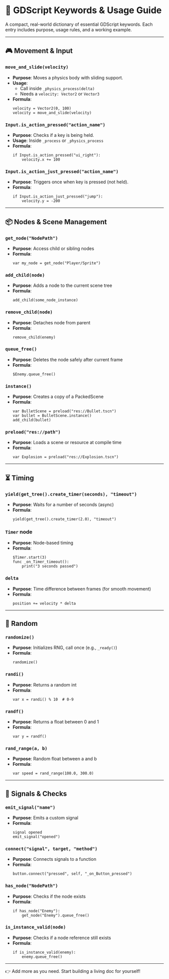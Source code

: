 
# 📘 GDScript Keywords & Usage Guide

A compact, real-world dictionary of essential GDScript keywords.
Each entry includes purpose, usage rules, and a working example.

---

## 🎮 Movement & Input

### `move_and_slide(velocity)`
- **Purpose**: Moves a physics body with sliding support.
- **Usage**:
  - Call inside `_physics_process(delta)`
  - Needs a `velocity: Vector2` or `Vector3`
- **Formula**:
  ```gdscript
  velocity = Vector2(0, 100)
  velocity = move_and_slide(velocity)
  ```

### `Input.is_action_pressed("action_name")`
- **Purpose**: Checks if a key is being held.
- **Usage**: Inside `_process` or `_physics_process`
- **Formula**:
  ```gdscript
  if Input.is_action_pressed("ui_right"):
      velocity.x += 100
  ```

### `Input.is_action_just_pressed("action_name")`
- **Purpose**: Triggers once when key is pressed (not held).
- **Formula**:
  ```gdscript
  if Input.is_action_just_pressed("jump"):
      velocity.y = -200
  ```

---

## 📦 Nodes & Scene Management

### `get_node("NodePath")`
- **Purpose**: Access child or sibling nodes
- **Formula**:
  ```gdscript
  var my_node = get_node("Player/Sprite")
  ```

### `add_child(node)`
- **Purpose**: Adds a node to the current scene tree
- **Formula**:
  ```gdscript
  add_child(some_node_instance)
  ```

### `remove_child(node)`
- **Purpose**: Detaches node from parent
- **Formula**:
  ```gdscript
  remove_child(enemy)
  ```

### `queue_free()`
- **Purpose**: Deletes the node safely after current frame
- **Formula**:
  ```gdscript
  $Enemy.queue_free()
  ```

### `instance()`
- **Purpose**: Creates a copy of a PackedScene
- **Formula**:
  ```gdscript
  var BulletScene = preload("res://Bullet.tscn")
  var bullet = BulletScene.instance()
  add_child(bullet)
  ```

### `preload("res://path")`
- **Purpose**: Loads a scene or resource at compile time
- **Formula**:
  ```gdscript
  var Explosion = preload("res://Explosion.tscn")
  ```

---

## ⏳ Timing

### `yield(get_tree().create_timer(seconds), "timeout")`
- **Purpose**: Waits for a number of seconds (async)
- **Formula**:
  ```gdscript
  yield(get_tree().create_timer(2.0), "timeout")
  ```

### `Timer` node
- **Purpose**: Node-based timing
- **Formula**:
  ```gdscript
  $Timer.start(3)
  func _on_Timer_timeout():
      print("3 seconds passed")
  ```

### `delta`
- **Purpose**: Time difference between frames (for smooth movement)
- **Formula**:
  ```gdscript
  position += velocity * delta
  ```

---

## 🎲 Random

### `randomize()`
- **Purpose**: Initializes RNG, call once (e.g., `_ready()`)
- **Formula**:
  ```gdscript
  randomize()
  ```

### `randi()`
- **Purpose**: Returns a random int
- **Formula**:
  ```gdscript
  var x = randi() % 10  # 0-9
  ```

### `randf()`
- **Purpose**: Returns a float between 0 and 1
- **Formula**:
  ```gdscript
  var y = randf()
  ```

### `rand_range(a, b)`
- **Purpose**: Random float between a and b
- **Formula**:
  ```gdscript
  var speed = rand_range(100.0, 300.0)
  ```

---

## 📡 Signals & Checks

### `emit_signal("name")`
- **Purpose**: Emits a custom signal
- **Formula**:
  ```gdscript
  signal opened
  emit_signal("opened")
  ```

### `connect("signal", target, "method")`
- **Purpose**: Connects signals to a function
- **Formula**:
  ```gdscript
  button.connect("pressed", self, "_on_Button_pressed")
  ```

### `has_node("NodePath")`
- **Purpose**: Checks if the node exists
- **Formula**:
  ```gdscript
  if has_node("Enemy"):
      get_node("Enemy").queue_free()
  ```

### `is_instance_valid(node)`
- **Purpose**: Checks if a node reference still exists
- **Formula**:
  ```gdscript
  if is_instance_valid(enemy):
      enemy.queue_free()
  ```

---

👉 Add more as you need. Start building a living doc for yourself!
